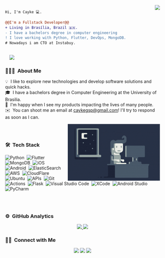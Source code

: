 <img align="right" height="200" src="https://media.giphy.com/media/mCRJDo24UvJMA/giphy.gif"/>

```diff
Hi, I'm Cayke 💻.

@@I'm a Fullstack Developer@@
+ Living in Brasília, Brazil 🇧🇷.
- I have a bachelors degree in computer engineering
! I love working with Python, Flutter, DevOps, MongoDB.
# Nowadays i am CTO at Instabuy.
```
<code>
  <a href="https://www.linkedin.com/in/cayke-prudente-b28912141/" target="_blank"><img height="30" src="https://image.flaticon.com/icons/svg/733/733561.svg"></a>
</code>

### 👨🏻‍💻 &nbsp;About Me

💡 &nbsp;I like to explore new technologies and develop software solutions and quick hacks.\
🎓 &nbsp;I have a bachelors degree in Computer Engineering at the University of Brasilia.\
🌱 &nbsp;I'm happy when I see my products impacting the lives of many people.\
✉️ &nbsp;You can shoot me an email at caykegsp@gmail.com! I'll try to respond as soon as I can.


<img alt="Night Coding" src="https://raw.githubusercontent.com/AVS1508/AVS1508/master/assets/Night-Coding.gif" align="right"/>

<br>
<br>

### 🛠 &nbsp;Tech Stack
![Python](https://img.shields.io/badge/-Python-05122A?style=flat&logo=python)&nbsp;
![Flutter](https://img.shields.io/badge/-Flutter-05122A?style=flat&logo=flutter)&nbsp;
![MongoDB](https://img.shields.io/badge/-MongoDB-05122A?style=flat&logo=mongodb)&nbsp;
![iOS](https://img.shields.io/badge/-iOS-05122A?style=flat&logo=ios)&nbsp;
![Android](https://img.shields.io/badge/-Android-05122A?style=flat&logo=android)&nbsp;
![ElasticSearch](https://img.shields.io/badge/-ElasticSearch-05122A?style=flat&logo=elasticsearch)&nbsp;
![AWS](https://img.shields.io/badge/-AWS-05122A?style=flat&logo=amazonaws)&nbsp;
![CloudFlare](https://img.shields.io/badge/-CloudFlare-05122A?style=flat&logo=cloudflare)&nbsp;
![Ubuntu](https://img.shields.io/badge/-Ubuntu-05122A?style=flat&logo=ubuntu)&nbsp;
![APIs](https://img.shields.io/badge/-APIs-05122A?style=flat&logo=apis)&nbsp;
![Git](https://img.shields.io/badge/-Git-05122A?style=flat&logo=git)&nbsp;
![Actions](https://img.shields.io/badge/-Actions-05122A?style=flat&logo=githubactions)&nbsp;
![Flask](https://img.shields.io/badge/-Flask-05122A?style=flat&logo=flask)&nbsp;
![Visual Studio Code](https://img.shields.io/badge/-Visual%20Studio%20Code-05122A?style=flat&logo=visual-studio-code&logoColor=007ACC)&nbsp;
![XCode](https://img.shields.io/badge/-Xcode-05122A?style=flat&logo=xcode)&nbsp;
![Android Studio](https://img.shields.io/badge/-Android%20Studio-05122A?style=flat&logo=android-studio)&nbsp;
![PyCharm](https://img.shields.io/badge/-PyCharm-05122A?style=flat&logo=pycharm)&nbsp;

<br>
<br>

### ⚙️ &nbsp;GitHub Analytics


<p align="center">
<a href="https://github.com/cayke">
  <img height="180em" src="https://github-readme-stats-eight-theta.vercel.app/api?username=cayke&show_icons=true&theme=algolia&include_all_commits=true&count_private=true"/>
  <img height="180em" src="https://github-readme-stats-eight-theta.vercel.app/api/top-langs/?username=cayke&layout=compact&langs_count=8&theme=algolia&include_all_commits=true&count_private=true"/>
</a>
</p>

### 🤝🏻 &nbsp;Connect with Me

<p align="center">
<a href="https://www.linkedin.com/in/cayke-prudente-b28912141/"><img src="https://img.shields.io/badge/-Cayke%20Prudente-0077B5?style=flat&logo=Linkedin&logoColor=white"/></a>
<a href="mailto:caykegsp@gmail.com"><img src="https://img.shields.io/badge/-caykegsp@gmail.com-D14836?style=flat&logo=Gmail&logoColor=white"/></a>
<a href="https://instagram.com/cayke.ib"><img src="https://img.shields.io/badge/-@cayke.ib-E4405F?style=flat&logo=Instagram&logoColor=white"/></a>
</p>
